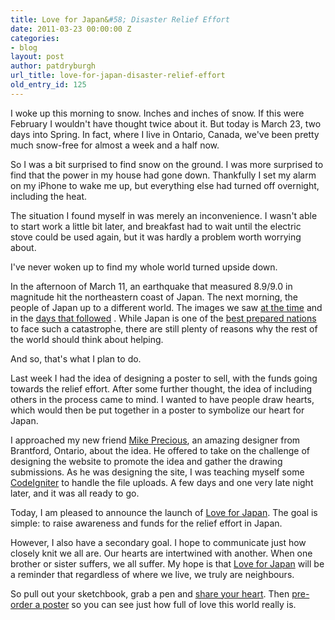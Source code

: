 ```yaml
---
title: Love for Japan&#58; Disaster Relief Effort
date: 2011-03-23 00:00:00 Z
categories:
- blog
layout: post
author: patdryburgh
url_title: love-for-japan-disaster-relief-effort
old_entry_id: 125
---
```


I woke up this morning to snow. Inches and inches of snow. If this were February I wouldn't have thought twice about it. But today is March 23, two days into Spring. In fact, where I live in Ontario, Canada, we've been pretty much snow-free for almost a week and a half now.

So I was a bit surprised to find snow on the ground. I was more surprised to find that the power in my house had gone down. Thankfully I set my alarm on my iPhone to wake me up, but everything else had turned off overnight, including the heat.

The situation I found myself in was merely an inconvenience. I wasn't able to start work a little bit later, and breakfast had to wait until the electric stove could be used again, but it was hardly a problem worth worrying about.

I've never woken up to find my whole world turned upside down.

In the afternoon of March 11, an earthquake that measured 8.9/9.0 in magnitude hit the northeastern coast of Japan. The next morning, the people of Japan up to a different world. The images we saw [at the time](http://www.boston.com/bigpicture/2011/03/massive_earthquake_hits_japan.html) and in the [days that followed](http://www.boston.com/bigpicture/2011/03/japan_one_week_later.html) . While Japan is one of the [best prepared nations](http://www.telegraph.co.uk/news/worldnews/asia/japan/8375591/Japan-earthquake-country-better-prepared-than-anyone-for-quakes-and-tsunamis.html) to face such a catastrophe, there are still plenty of reasons why the rest of the world should think about helping.

And so, that's what I plan to do.

Last week I had the idea of designing a poster to sell, with the funds going towards the relief effort. After some further thought, the idea of including others in the process came to mind. I wanted to have people draw hearts, which would then be put together in a poster to symbolize our heart for Japan.

I approached my new friend [Mike Precious](http://mikeprecious.com/), an amazing designer from Brantford, Ontario, about the idea. He offered to take on the challenge of designing the website to promote the idea and gather the drawing submissions. As he was designing the site, I was teaching myself some [CodeIgniter](http://codeigniter.com/) to handle the file uploads. A few days and one very late night later, and it was all ready to go.

Today, I am pleased to announce the launch of [Love for Japan](http://loveforjapan.com/). The goal is simple: to raise awareness and funds for the relief effort in Japan.

However, I also have a secondary goal. I hope to communicate just how closely knit we all are. Our hearts are intertwined with another. When one brother or sister suffers, we all suffer. My hope is that [Love for Japan](http://loveforjapan.com) will be a reminder that regardless of where we live, we truly are neighbours.

So pull out your sketchbook, grab a pen and [share your heart](http://loveforjapan.com/). Then [pre-order a poster](http://loveforjapan.fetchapp.com/sell/aingoofa) so you can see just how full of love this world really is.